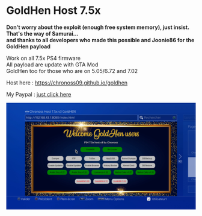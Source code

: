 # GoldHen Host 7.5x  

__Don't worry about the exploit (enough free system memory), just insist. That's the way of Samurai...  
and thanks to all developers who made this possible and Joonie86 for the GoldHen payload__

Work on all 7.5x PS4 firmware  
All payload are update with GTA Mod  
GoldHen too for those who are on 5.05/6.72 and 7.02  

Host here : https://chronoss09.github.io/goldhen 

My Paypal : [just click here](https://www.paypal.com/paypalme/chronoss01)

![picture](https://github.com/chronoss09/GoldHen/blob/main/19700101015907.jpg)

